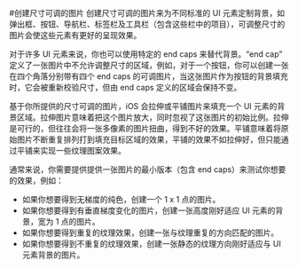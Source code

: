 #创建尺寸可调的图片
创建尺寸可调的图片来为不同标准的 UI 元素定制背景，如弹出框、按钮、导航栏、标签栏及工具栏（包含这些栏中的项目），可调整尺寸的图片会使这些元素有更好的呈现效果。

对于许多 UI 元素来说，你也可以使用特定的 end caps 来替代背景。“end cap” 定义了一张图片中不允许调整尺寸的区域，例如，对于一个按钮，你可以创建一张在四个角落分别带有四个 end caps 的可调图片，当这张图片作为按钮的背景填充时，它会被重新校验尺寸，但由 end caps 定义的区域会保持不变。

基于你所提供的尺寸可调的图片，iOS 会拉伸或平铺图片来填充一个 UI 元素的背景区域。拉伸图片意味着把这个图片放大，同时忽视了这张图片的初始比例。拉伸是可行的，但往往会将一张多像素的图片扭曲，得到不好的效果。平铺意味着将原始图片不断重复排列打到填充目标区域的效果，平铺的效果不如拉伸好，但只能通过平铺来实现一些纹理图案效果。

通常来说，你需要提供提供一张图片的最小版本（包含 end caps）来测试你想要的效果，例如：

- 如果你想要得到无梯度的纯色，创建一个 1 x 1 点的图片。 
- 如果你想要得到有垂直梯度变化的图片，创建一张高度刚好适应 UI 元素的背景，宽为 1 点的图片。
- 如果你想要得到重复的纹理效果，创建一张与纹理重复的方向匹配的图片。
- 如果你想要得到不重复的纹理效果，创建一张静态的纹理方向刚好适应与 UI 元素背景的图片。
